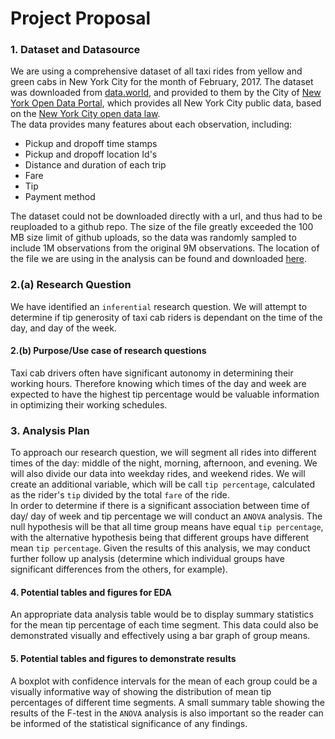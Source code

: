 # Project Proposal

### 1. Dataset and Datasource

We are using a comprehensive dataset of all taxi rides from yellow and green cabs in New York City for the month of February, 2017.  The dataset was downloaded from [data.world](https://data.world/new-york-city/yellow-tripdata-february-2017/workspace/file?filename=yellow_tripdata_2017-02.csv), and provided to them by the City of [New York Open Data Portal](https://opendata.cityofnewyork.us/), which provides all New York City public data, based on the [New York City open data law](https://opendata.cityofnewyork.us/open-data-law/). <br>
The data provides many features about each observation, including:<br>
- Pickup and dropoff time stamps
- Pickup and dropoff location Id's
- Distance and duration of each trip
- Fare
- Tip
- Payment method

The dataset could not be downloaded directly with a url, and thus had to be reuploaded to a github repo. The size of the file greatly exceeded the 100 MB size limit of github uploads, so the data was randomly sampled to include 1M observations from the original 9M observations. The location of the file we are using in the analysis can be found and downloaded [here](https://raw.githubusercontent.com/jamesh4/yellow_tripdata_2017_02/master/taxi_smaller.csv).

### 2.(a) Research Question

We have identified an `inferential` research question. We will attempt to determine if tip generosity of taxi cab riders is dependant on the time of the day, and day of the week. <br>

#### 2.(b) Purpose/Use case of research questions
Taxi cab drivers often have significant autonomy in determining their working hours. Therefore knowing which times of the day and week are expected to have the highest tip percentage would be valuable information in optimizing their working schedules.

### 3. Analysis Plan

To approach our research question, we will segment all rides into different times of the day: middle of the night, morning, afternoon, and evening. We will also divide our data into weekday rides, and weekend rides. We will create an additional variable, which will be call `tip percentage`, calculated as the rider's `tip` divided by the total `fare` of the ride.<br>
In order to determine if there is a significant association between time of day/ day of week and tip percentage we will conduct an `ANOVA` analysis. The null hypothesis will be that all time group means have equal `tip percentage`, with the alternative hypothesis being that different groups have different mean `tip percentage`. Given the results of this analysis, we may conduct further follow up analysis (determine which individual groups have significant differences from the others, for example).

#### 4. Potential tables and figures for EDA
An appropriate data analysis table would be to display summary statistics 
for the mean tip percentage of each time segment. This data could also be demonstrated visually and effectively using a bar graph of group means. 

#### 5. Potential tables and figures to demonstrate results
A boxplot with confidence intervals for the mean of each group could be a visually informative way of showing the distribution of mean tip percentages of different time segments. A small summary table showing the results of the F-test in the `ANOVA` analysis is also important so the reader can be informed of the statistical significance of any findings.
